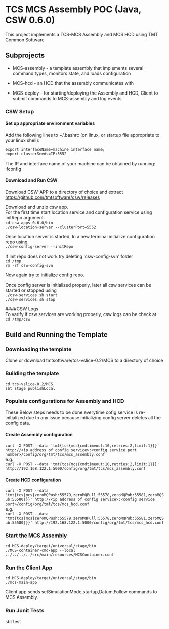 # TCS MCS Assembly POC (Java, CSW 0.6.0)

This project implements a TCS-MCS Assembly and MCS HCD using TMT Common Software

## Subprojects

* MCS-assembly - a template assembly that implements several command types, monitors state, and loads configuration

* MCS-hcd - an HCD that the assembly communicates with

* MCS-deploy - for starting/deploying the Assembly and HCD, Client to submit commands to MCS-assembly and log events.


### CSW Setup

#### Set up appropriate environment variables

Add the following lines to ~/.bashrc (on linux, or startup file appropriate to your linux shell):

`export interfaceName=machine interface name;`  
`export clusterSeeds=IP:5552`

The IP and interface name of your machine can be obtained by running: ifconfig

#### Download and Run CSW

Download CSW-APP to a directory of choice and extract  
https://github.com/tmtsoftware/csw/releases

Download and unzip csw app.  
For the first time start location service and configuration service using initRepo argument.  
`cd csw-apps-0.6.0/bin`  
`./csw-location-server --clusterPort=5552`  

Once location server is started, In a new terminal initialize configuration repo using  
`./csw-config-server --initRepo`

If init repo does not work try deleting 'csw-config-svn' folder  
`cd /tmp`  
`rm -rf csw-config-svn`  

Now again try to initialize config repo.

Once config server is initialized properly, later all csw services can be started or stopped using  
`./csw-services.sh start`  
`./csw-services.sh stop`  

####CSW Logs  
To varify if csw services are working properly, csw logs can be check at  
`cd /tmp/csw`  

## Build and Running the Template

### Downloading the template

Clone or download tmtsoftware/tcs-vslice-0.2/MCS to a directory of choice

### Building the template

`cd tcs-vslice-0.2/MCS`  
`sbt stage publishLocal`  

### Populate configurations for Assembly and HCD
These Below steps needs to be done everytime cofig service is re-initialized due to any issue because initializing config server deletes all the config data.

#### Create Assembly configuration
`curl -X POST --data 'tmt{tcs{mcs{cmdtimeout:10,retries:2,limit:1}}}' http://<ip address of config service>:<config service port number>/config/org/tmt/tcs/mcs_assembly.conf`  
e.g.  
`curl -X POST --data 'tmt{tcs{mcs{cmdtimeout:10,retries:2,limit:1}}}' http://192.168.122.1:5000/config/org/tmt/tcs/mcs_assembly.conf`

#### Create HCD configuration
`curl -X POST --data 'tmt{tcs{mcs{zeroMQPush:55579,zeroMQPull:55578,zeroMQPub:55581,zeroMQSub:55580}}}' http://<ip address of config service>:<config service port>/config/org/tmt/tcs/mcs_hcd.conf`  
e.g.  
`curl -X POST --data 'tmt{tcs{mcs{zeroMQPush:55579,zeroMQPull:55578,zeroMQPub:55581,zeroMQSub:55580}}}' http://192.168.122.1:5000/config/org/tmt/tcs/mcs_hcd.conf`  



### Start the MCS Assembly

`cd MCS-deploy/target/universal/stage/bin`  
`./MCS-container-cmd-app --local ../../../../src/main/resources/MCSContainer.conf`

### Run the Client App

`cd MCS-deploy/target/universal/stage/bin`  
`./mcs-main-app`

Client app sends setSimulationMode,startup,Datum,Follow commands to MCS Assembly.  

### Run Junit Tests
sbt test



